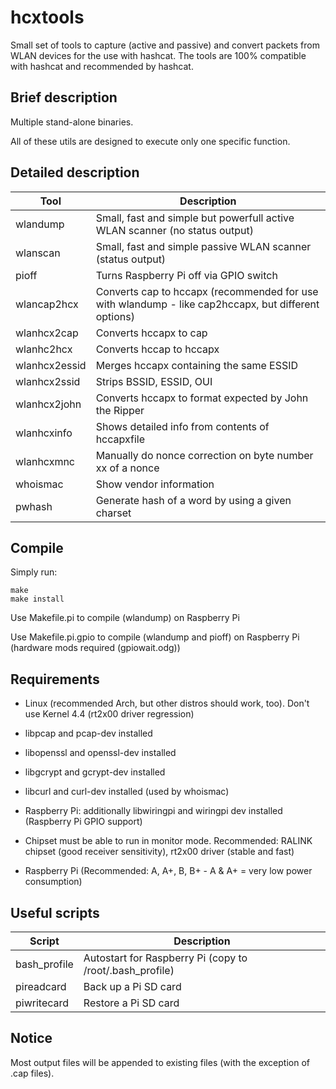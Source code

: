 hcxtools
==============

Small set of tools to capture (active and passive) and convert packets from WLAN devices
for the use with hashcat. The tools are 100% compatible with hashcat
and recommended by hashcat.

Brief description
--------------

Multiple stand-alone binaries.

All of these utils are designed to execute only one specific function.


Detailed description
--------------

| Tool          | Description                                                                                         |
| ------------- | --------------------------------------------------------------------------------------------------- |
| wlandump      | Small, fast and simple but powerfull active WLAN scanner (no status output)                         |
| wlanscan      | Small, fast and simple passive WLAN scanner (status output)                                         |
| pioff         | Turns Raspberry Pi off via GPIO switch                                                              |
| wlancap2hcx   | Converts cap to hccapx (recommended for use with wlandump - like cap2hccapx, but different options) |
| wlanhcx2cap   | Converts hccapx to cap                                                                              |
| wlanhc2hcx    | Converts hccap to hccapx                                                                            |
| wlanhcx2essid | Merges hccapx containing the same ESSID                                                             |
| wlanhcx2ssid  | Strips BSSID, ESSID, OUI                                                                            |
| wlanhcx2john  | Converts hccapx to format expected by John the Ripper                                               |
| wlanhcxinfo   | Shows detailed info from contents of hccapxfile                                                     |
| wlanhcxmnc    | Manually do nonce correction on byte number xx of a nonce                                           |
| whoismac      | Show vendor information                                                                             |
| pwhash        | Generate hash of a word by using a given charset                                                    |


Compile
--------------

Simply run:

```
make
make install
```

Use Makefile.pi to compile (wlandump) on Raspberry Pi

Use Makefile.pi.gpio to compile (wlandump and pioff) on Raspberry Pi (hardware mods required (gpiowait.odg))


Requirements
--------------

* Linux (recommended Arch, but other distros should work, too). Don't use Kernel 4.4 (rt2x00 driver regression)

* libpcap and pcap-dev installed

* libopenssl and openssl-dev installed

* libgcrypt and gcrypt-dev installed

* libcurl and curl-dev installed (used by whoismac)

* Raspberry Pi: additionally libwiringpi and wiringpi dev installed (Raspberry Pi GPIO support)

* Chipset must be able to run in monitor mode. Recommended: RALINK chipset (good receiver sensitivity), rt2x00 driver (stable and fast)

* Raspberry Pi (Recommended: A, A+, B, B+ - A & A+ = very low power consumption)


Useful scripts
--------------

| Script       | Description                                              |
| ------------ | -------------------------------------------------------- |
| bash_profile | Autostart for Raspberry Pi (copy to /root/.bash_profile) |
| pireadcard   | Back up a Pi SD card                                     |
| piwritecard  | Restore a Pi SD card                                     |


Notice
--------------

Most output files will be appended to existing files (with the exception of .cap files).

